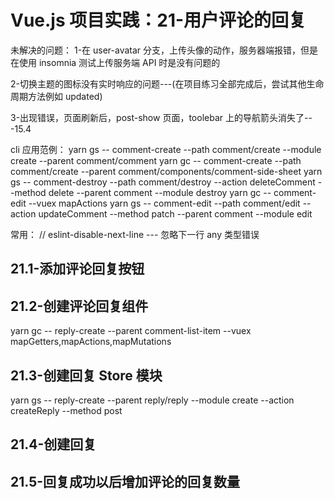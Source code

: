 # Vue.js 项目实践：21-用户评论的回复

未解决的问题：
1-在 user-avatar 分支，上传头像的动作，服务器端报错，但是在使用 insomnia 测试上传服务端 API 时是没有问题的

2-切换主题的图标没有实时响应的问题---(在项目练习全部完成后，尝试其他生命周期方法例如 updated)

3-出现错误，页面刷新后，post-show 页面，toolebar 上的导航箭头消失了---15.4

cli 应用范例：
yarn gs -- comment-create --path comment/create --module create --parent comment/comment
yarn gc -- comment-create --path comment/create --parent comment/components/comment-side-sheet
yarn gs -- comment-destroy --path comment/destroy --action deleteComment --method delete --parent comment --module destroy
yarn gc -- comment-edit --vuex mapActions
yarn gs -- comment-edit --path comment/edit --action updateComment --method patch --parent comment --module edit

常用：
// eslint-disable-next-line --- 忽略下一行 any 类型错误

## 21.1-添加评论回复按钮

## 21.2-创建评论回复组件

yarn gc -- reply-create --parent comment-list-item --vuex mapGetters,mapActions,mapMutations

## 21.3-创建回复 Store 模块

yarn gs -- reply-create --parent reply/reply --module create --action createReply --method post

## 21.4-创建回复

## 21.5-回复成功以后增加评论的回复数量
